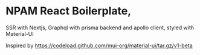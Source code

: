 
# NPAM React Boilerplate, 

SSR with Nextjs, Graphql with prisma backend and apollo client, styled with Material-UI

Inspired by https://codeload.github.com/mui-org/material-ui/tar.gz/v1-beta 

